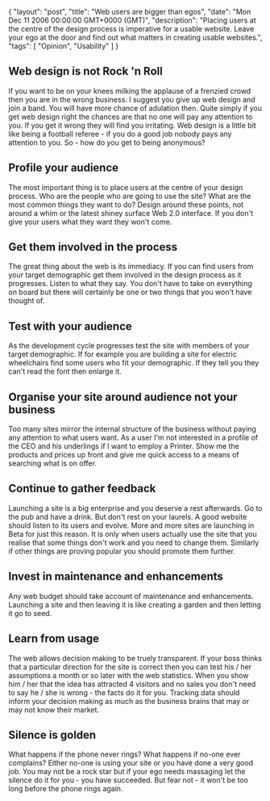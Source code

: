 {
  "layout": "post",
  "title": "Web users are bigger than egos",
  "date": "Mon Dec 11 2006 00:00:00 GMT+0000 (GMT)",
  "description": "Placing users at the centre of the design process is imperative for a usable website. Leave your ego at the door and find out what matters in creating usable websites.",
  "tags": [
    "Opinion",
    "Usability"
  ]
}

## Web design is not Rock 'n Roll

If you want to be on your knees milking the applause of a frenzied crowd then you are in the wrong business. I suggest you give up web design and join a band. You will have more chance of adulation then. Quite simply if you get web design right the chances are that no one will pay any attention to you. If you get it wrong they will find you irritating. Web design is a little bit like being a football referee - if you do a good job nobody pays any attention to you. So - how do you get to being anonymous?

## Profile your audience

The most important thing is to place users at the centre of your design process. Who are the people who are going to use the site? What are the most common things they want to do? Design around these points, not around a whim or the latest shiney surface Web 2.0 interface. If you don't give your users what they want they won't come. 

## Get them involved in the process

The great thing about the web is its immediacy. If you can find users from your target demographic get them involved in the design process as it progresses. Listen to what they say. You don't have to take on everything on board but there will certainly be one or two things that you won't have thought of.

## Test with your audience

As the development cycle progresses test the site with members of your target demographic. If for example you are building a site for electric wheelchairs find some users who fit your demographic. If they tell you they can't read the font then enlarge it.

## Organise your site around audience not your business

Too many sites mirror the internal structure of the business without paying any attention to what users want. As a user I'm not interested in a profile of the CEO and his underlings if I want to employ a Printer. Show me the products and prices up front and give me quick access to a means of searching what is on offer.

## Continue to gather feedback

Launching a site is a big enterprise and you deserve a rest afterwards. Go to the pub and have a drink. But don't rest on your laurels. A good website should listen to its users and evolve. More and more sites are launching in Beta for just this reason. It is only when users actually use the site that you realise that some things don't work and you need to change them. Similarly if other things are proving popular you should promote them further.

## Invest in maintenance and enhancements

Any web budget should take account of maintenance and enhancements. Launching a site and then leaving it is like creating a garden and then letting it go to seed.

## Learn from usage

The web allows decision making to be truely transparent. If your boss thinks that a particular direction for the site is correct then you can test his / her assumptions a month or so later with the web statistics. When you show him / her that the idea has attracted 4 visitors and no sales you don't need to say he / she is wrong - the facts do it for you. Tracking data should inform your decision making as much as the business brains that may or may not know their market.

## Silence is golden

What happens if the phone never rings? What happens if no-one ever complains? Either no-one is using your site or you have done a very good job. You may not be a rock star but if your ego needs massaging let the silence do it for you - you have succeeded. But fear not - it won't be too long before the phone rings again.
